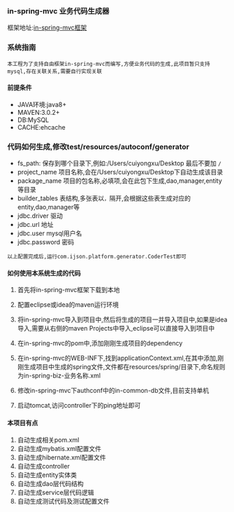 ### in-spring-mvc 业务代码生成器

框架地址:[in-spring-mvc框架](https://github.com/ijson/in-spring-mvc/)

### 系统指南

`本工程为了支持自由框架in-spring-mvc而编写,方便业务代码的生成,此项目暂只支持mysql,存在关联关系,需要自行实现关联`

#### 前提条件
- JAVA环境:java8+
- MAVEN:3.0.2+
- DB:MySQL
- CACHE:ehcache

### 代码如何生成,修改test/resources/autoconf/generator
- fs_path: 保存到哪个目录下,例如:/Users/cuiyongxu/Desktop 最后不要加 `/`
- project_name 项目名称,会在/Users/cuiyongxu/Desktop下自动生成该目录
- package_name 项目的包名称,必填项,会在此包下生成,dao,manager,entity等目录
- builder_tables 表结构,多张表以`，`隔开,会根据这些表生成对应的entity,dao,manager等
- jdbc.driver  驱动
- jdbc.url 地址
- jdbc.user mysql用户名
- jdbc.password 密码

``以上配置完成后,运行com.ijson.platform.generator.CoderTest即可``


#### 如何使用本系统生成的代码
1. 首先将in-spring-mvc框架下载到本地
2. 配置eclipse或idea的maven运行环境
3. 将in-spring-mvc导入到项目中,然后将生成的项目一并导入项目中,如果是idea导入,需要从右侧的maven Projects中导入,eclipse可以直接导入到项目中
4. 在in-spring-mvc的pom中,添加刚刚生成项目的dependency
5. 在in-spring-mvc的WEB-INF下,找到applicationContext.xml,在其中添加,刚刚生成项目中生成的spring文件,文件都在resources/spring/目录下,命名规则为in-spring-biz-业务名称.xml

6. 修改in-spring-mvc下authconf中的in-common-db文件,目前支持单机

7. 启动tomcat,访问controller下的ping地址即可

#### 本项目有点

1. 自动生成相关pom.xml
2. 自动生成mybatis.xml配置文件
3. 自动生成hibernate.xml配置文件
4. 自动生成controller
5. 自动生成entity实体类
6. 自动生成dao层代码结构
7. 自动生成service层代码逻辑
8. 自动生成测试代码及测试配置文件


